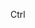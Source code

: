 <span class="hotkeybg"><span class="hotkey" title="Ctrl + {{{1}}}">Ctrl</span>
<span class="hotkey"></span></span>